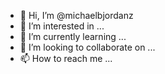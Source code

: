 - 👋 Hi, I’m @michaelbjordanz
- 👀 I’m interested in ...
- 🌱 I’m currently learning ...
- 💞️ I’m looking to collaborate on ...
- 📫 How to reach me ...

<!---
michaelbjordanz/michaelbjordanz is a ✨ special ✨ repository because its `README.md` (this file) appears on your GitHub profile.
You can click the Preview link to take a look at your changes.
--->
